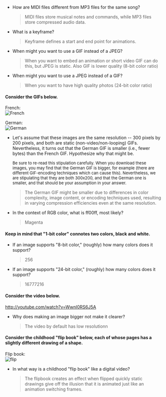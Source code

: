 - How are MIDI files different from MP3 files for the same song?

  > MIDI files store musical notes and commands, while MP3 files store compressed audio data.

- What is a keyframe?

  > Keyframe defines a start and end point for animations.

- When might you want to use a GIF instead of a JPEG?

  > When you want to embed an animation or short video GIF can do this, but JPEG is static. Also GIF is lower quality (8-bit color ratio)

- When might you want to use a JPEG instead of a GIF?

  > When you want to have high quality photos (24-bit color ratio)

#### Consider the GIFs below.

French:  
![French](https://user-images.githubusercontent.com/70684698/173798358-3d376a90-69bf-48ab-a446-24ac6ce0755c.png)

German:  
![German](https://user-images.githubusercontent.com/70684698/173798482-f2358e0d-3c10-42fd-89d1-f95c55fc626b.png)

- Let's assume that these images are the same resolution -- 300 pixels by 200 pixels, and both are static (non-video/non-looping) GIFs. Nevertheless, it turns out that the German GIF is smaller (i.e., fewer bytes) than the French GIF. Hypothesize why that might be.
  <p style="font-size: small">Be sure to re-read this stipulation carefully. When you download these images, you may find that the German GIF is bigger, for example (there are different GIF-encoding techniques which can cause this). Nevertheless, we are stipulating that they are both 300x200, and that the German one is smaller, and that should be your assumption in your answer.</p>

  > The German GIF might be smaller due to differences in color complexity, image content, or encoding techniques used, resulting in varying compression efficiencies even at the same resolution.

- In the context of RGB color, what is ff00ff, most likely?

  > Magenta

#### Keep in mind that "1-bit color" connotes two colors, black and white.

- If an image supports "8-bit color," (roughly) how many colors does it support?

  > 256

- If an image supports "24-bit color," (roughly) how many colors does it support?

  > 16777216

#### Consider the video below.

http://youtube.com/watch?v=WwnI0RS6J5A

- Why does making an image bigger not make it clearer?
  > The video by default has low resolutionn

#### Consider the childhood "flip book" below, each of whose pages has a slightly different drawing of a shape.

Flip book:  
![flip](https://user-images.githubusercontent.com/70684698/173798745-efc01bad-f15a-4c98-8efd-7d35dba04930.gif)

- In what way is a childhood "flip book" like a digital video?
  > The flipbook creates an effect when flipped quickly static drawings give off the illusion that it is animated just like an animation switching frames.
